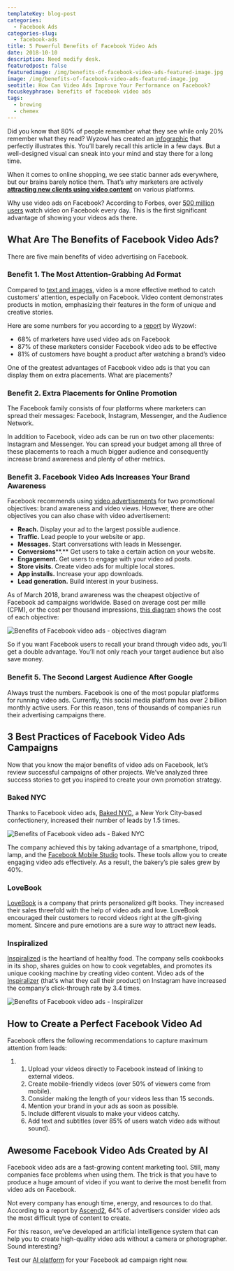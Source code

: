 ```yaml
---
templateKey: blog-post
categories:
  - Facebook Ads
categories-slug:
  - facebook-ads
title: 5 Powerful Benefits of Facebook Video Ads
date: 2018-10-10
description: Need modify desk.
featuredpost: false
featuredimage: /img/benefits-of-facebook-video-ads-featured-image.jpg
image: /img/benefits-of-facebook-video-ads-featured-image.jpg
seotitle: How Can Video Ads Improve Your Performance on Facebook?
focuskeyphrase: benefits of facebook video ads
tags:
  - brewing
  - chemex
---
```

<!--StartFragment-->

<script src="https://0ec8dc1fc179467d8f9052a5df6153cd.js.ubembed.com" async></script>

Did you know that 80% of people remember what they see while only 20% remember what they read? Wyzowl has created an [infographic](https://www.wyzowl.com/infographic-the-power-of-visual-communication/) that perfectly illustrates this. You’ll barely recall this article in a few days. But a well-designed visual can sneak into your mind and stay there for a long time.

When it comes to online shopping, we see static banner ads everywhere, but our brains barely notice them. That’s why marketers are actively **[attracting new clients using video content](https://softcube.com/)** on various platforms.

Why use video ads on Facebook? According to Forbes, over [500 million users](https://www.forbes.com/sites/tjmccue/2017/09/22/top-10-video-marketing-trends-and-statistics-roundup-2017/) watch video on Facebook every day. This is the first significant advantage of showing your videos ads there.

## What Are The Benefits of Facebook Video Ads?

There are five main benefits of video advertising on Facebook.

### Benefit 1. The Most Attention-Grabbing Ad Format

Compared to [text and images](https://softcube.com/facebook-video-ads-vs-image-ads/), video is a more effective method to catch customers’ attention, especially on Facebook. Video content demonstrates products in motion, emphasizing their features in the form of unique and creative stories.

Here are some numbers for you according to a [report](https://www.wyzowl.com/video-marketing-statistics-2018/) by Wyzowl:

- 68% of marketers have used video ads on Facebook
- 87% of these marketers consider Facebook video ads to be effective
- 81% of customers have bought a product after watching a brand’s video

One of the greatest advantages of Facebook video ads is that you can display them on extra placements. What are placements?

### Benefit 2. Extra Placements for Online Promotion

The Facebook family consists of four platforms where marketers can spread their messages: Facebook, Instagram, Messenger, and the Audience Network.

In addition to Facebook, video ads can be run on two other placements: Instagram and Messenger. You can spread your budget among all three of these placements to reach a much bigger audience and consequently increase brand awareness and plenty of other metrics.

### Benefit 3. Facebook Video Ads Increases Your Brand Awareness

Facebook recommends using [video advertisements](https://softcube.com/fifteen-best-product-video-ads/) for two promotional objectives: brand awareness and video views. However, there are other objectives you can also chase with video advertisement:

- **Reach.** Display your ad to the largest possible audience.
- **Traffic.** Lead people to your website or app.
- **Messages.** Start conversations with leads in Messenger.
- **Conversions****.** Get users to take a certain action on your website.
- **Engagement.** Get users to engage with your video ad posts.
- **Store visits.** Create video ads for multiple local stores.
- **App installs.** Increase your app downloads.
- **Lead generation.** Build interest in your business.

As of March 2018, brand awareness was the cheapest objective of Facebook ad campaigns worldwide. Based on average cost per mille (CPM), or the cost per thousand impressions, [this diagram](https://www.statista.com/statistics/829439/cpm-facebook-advertising-campaigns-by-objective/) shows the cost of each objective:

![Benefits of Facebook video ads - objectives diagram](/img/benefits-of-facebook-video-ads-objectives-diagram.jpg)

So if you want Facebook users to recall your brand through video ads, you’ll get a double advantage. You’ll not only reach your target audience but also save money.

### Benefit 5. The Second Largest Audience After Google

Always trust the numbers. Facebook is one of the most popular platforms for running video ads. Currently, this social media platform has over 2 billion monthly active users. For this reason, tens of thousands of companies run their advertising campaigns there.

## 3 Best Practices of Facebook Video Ads Campaigns

Now that you know the major benefits of video ads on Facebook, let’s review successful campaigns of other projects. We’ve analyzed three success stories to get you inspired to create your own promotion strategy.

### Baked NYC

Thanks to Facebook video ads, [Baked NYC](https://bakednyc.com/), a New York City-based confectionery, increased their number of leads by 1.5 times.

![Benefits of Facebook video ads - Baked NYC](/img/benefits-of-facebook-video-ads-baked-nyc.jpg)

The company achieved this by taking advantage of a smartphone, tripod, lamp, and the [Facebook Mobile Studio](https://www.facebook.com/business/e/mobile_studio) tools. These tools allow you to create engaging video ads effectively. As a result, the bakery’s pie sales grew by 40%.

### LoveBook

[LoveBook](https://lovebookonline.com/) is a company that prints personalized gift books. They increased their sales threefold with the help of video ads and love. LoveBook encouraged their customers to record videos right at the gift-giving moment. Sincere and pure emotions are a sure way to attract new leads.

### Inspiralized

[Inspiralized](https://inspiralized.com/) is the heartland of healthy food. The company sells cookbooks in its shop, shares guides on how to cook vegetables, and promotes its unique cooking machine by creating video content. Video ads of the [Inspiralizer](https://inspiralized.com/the-inspiralizer/) (that’s what they call their product) on Instagram have increased the company’s click-through rate by 3.4 times.

![Benefits of Facebook video ads - Inspiralizer](/img/benefits-of-facebook-video-ads-inspiralizer.jpg)

## How to Create a Perfect Facebook Video Ad

Facebook offers the following recommendations to capture maximum attention from leads:

1. 1. Upload your videos directly to Facebook instead of linking to external videos.
    2. Create mobile-friendly videos (over 50% of viewers come from mobile).
    3. Consider making the length of your videos less than 15 seconds.
    4. Mention your brand in your ads as soon as possible.
    5. Include different visuals to make your videos catchy.
    6. Add text and subtitles (over 85% of users watch video ads without sound).

## Awesome Facebook Video Ads Created by AI

Facebook video ads are a fast-growing content marketing tool. Still, many companies face problems when using them. The trick is that you have to produce a huge amount of video if you want to derive the most benefit from video ads on Facebook.

Not every company has enough time, energy, and resources to do that. According to a report by [Ascend2](http://research.ascend2.com/video-marketing-strategy/), 64% of advertisers consider video ads the most difficult type of content to create.

For this reason, we’ve developed an artificial intelligence system that can help you to create high-quality video ads without a camera or photographer. Sound interesting?

Test our [AI platform](http://softcube.com) for your Facebook ad campaign right now.
